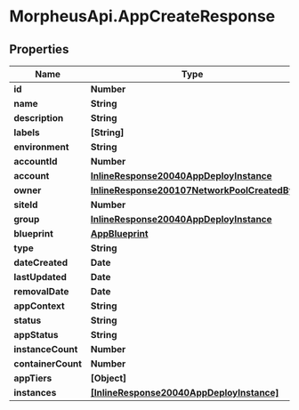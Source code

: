# MorpheusApi.AppCreateResponse

## Properties

Name | Type | Description | Notes
------------ | ------------- | ------------- | -------------
**id** | **Number** |  | [optional] 
**name** | **String** |  | [optional] 
**description** | **String** |  | [optional] 
**labels** | **[String]** |  | [optional] 
**environment** | **String** |  | [optional] 
**accountId** | **Number** |  | [optional] 
**account** | [**InlineResponse20040AppDeployInstance**](InlineResponse20040AppDeployInstance.md) |  | [optional] 
**owner** | [**InlineResponse200107NetworkPoolCreatedBy**](InlineResponse200107NetworkPoolCreatedBy.md) |  | [optional] 
**siteId** | **Number** |  | [optional] 
**group** | [**InlineResponse20040AppDeployInstance**](InlineResponse20040AppDeployInstance.md) |  | [optional] 
**blueprint** | [**AppBlueprint**](AppBlueprint.md) |  | [optional] 
**type** | **String** |  | [optional] 
**dateCreated** | **Date** |  | [optional] 
**lastUpdated** | **Date** |  | [optional] 
**removalDate** | **Date** |  | [optional] 
**appContext** | **String** |  | [optional] 
**status** | **String** |  | [optional] 
**appStatus** | **String** |  | [optional] 
**instanceCount** | **Number** |  | [optional] 
**containerCount** | **Number** |  | [optional] 
**appTiers** | **[Object]** |  | [optional] 
**instances** | [**[InlineResponse20040AppDeployInstance]**](InlineResponse20040AppDeployInstance.md) |  | [optional] 


